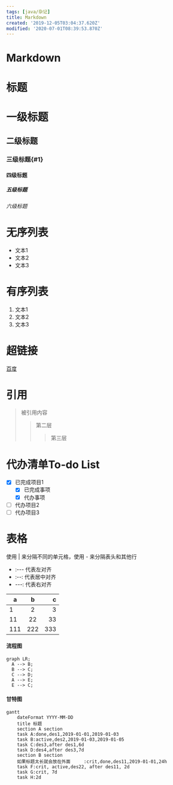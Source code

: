 ```yaml
---
tags: [java/杂记]
title: Markdown
created: '2019-12-05T03:04:37.620Z'
modified: '2020-07-01T08:39:53.870Z'
---
```


# Markdown

# 标题
# 一级标题
## 二级标题
### 三级标题{#1}
#### 四级标题
##### 五级标题
###### 六级标题
# 无序列表
- 文本1
- 文本2
- 文本3
# 有序列表
1. 文本1
2. 文本2
3. 文本3
# 超链接
[百度](https://www.baidu.com/)
# 引用
> 被引用内容
>> 第二层
>>> 第三层
# 代办清单To-do List
- [x] 已完成项目1
  - [x] 已完成事项
  - [x] 代办事项
- [ ] 代办项目2
- [ ] 代办项目3
# 表格
使用 | 来分隔不同的单元格，使用 - 来分隔表头和其他行
- :--- 代表左对齐
- :--: 代表居中对齐
- ---: 代表右对齐

a | b | c 
-|:-:|-:
1 | 2 | 3 
11 | 22|33
111 | 222|333


#### 流程图
```mermaid
graph LR;
  A --> B;
  B --> C;
  C --> D;
  A --> E;
  E --> C;
```
#### 甘特图
```mermaid
gantt
    dateFormat YYYY-MM-DD
    title 标题
    section A section
    task A:done,des1,2019-01-01,2019-01-03
    task B:active,des2,2019-01-03,2019-01-05
    task C:des3,after des1,6d
    task D:des4,after des3,7d
    section B section
    如果标题太长就会放在外面     :crit,done,des11,2019-01-01,24h
    task F:crit, active,des22, after des11, 2d
    task G:crit, 7d
    task H:2d
```






